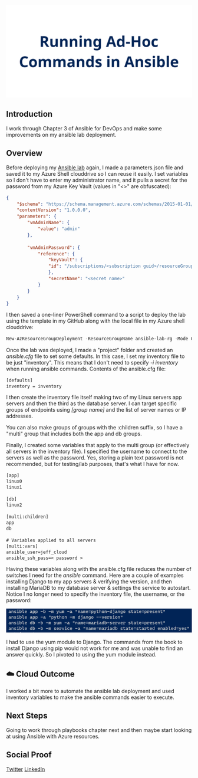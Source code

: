 ![banner](./img/banner.png)

## Introduction

I work through Chapter 3 of Ansible for DevOps and make some improvements on my ansible lab deployment.

## Overview

Before deploying my [Ansible lab](https://github.com/JeffBrownTech/ansible-lab) again, I made a parameters.json file and saved it to my Azure Shell clouddrive so I can reuse it easily. I set variables so I don't have to enter my administrator name, and it pulls a secret for the password from my Azure Key Vault (values in "<>" are obfuscated):

```json
{
    "$schema": "https://schema.management.azure.com/schemas/2015-01-01/deploymentParameters.json#",
    "contentVersion": "1.0.0.0",
    "parameters": {
        "vmAdminName": {
            "value": "admin"
        },

        "vmAdminPassword": {
            "reference": {
                "keyVault": {
                "id": "/subscriptions/<subscription guid>/resourceGroups/api-keys-rg/providers/Microsoft.KeyVault/vaults/lab-resources"
                },
                "secretName": "<secret name>"
            }
        }
    }
}
```

I then saved a one-liner PowerShell command to a script to deploy the lab using the template in my GitHub along with the local file in my Azure shell clouddrive:

```powershell
New-AzResourceGroupDeployment -ResourceGroupName ansible-lab-rg -Mode Complete -TemplateUri "https://raw.githubusercontent.com/JeffBrownTech/ansible-lab/main/deploy-ansible-lab.json" -TemplateParameterFile .\parameters.json
```

Once the lab was deployed, I made a "project" folder and created an *ansible.cfg* file to set some defaults. In this case, I set my inventory file to be just "inventory". This means that I don't need to specify *-i inventory* when running ansible commands. Contents of the ansible.cfg file:

```
[defaults]
inventory = inventory
```

I then create the inventory file itself making two of my Linux servers app servers and then the third as the database server. I can target specific groups of endpoints using *[group name]* and the list of server names or IP addresses.

You can also make groups of groups with the :children suffix, so I have a "multi" group that includes both the app and db groups.

Finally, I created some variables that apply to the multi group (or effectively all servers in the inventory file). I specified the username to connect to the servers as well as the password. Yes, storing a plain text password is not recommended, but for testing/lab purposes, that's what I have for now.

```
[app]
linux0
linux1

[db]
linux2

[multi:children]
app
db

# Variables applied to all servers
[multi:vars]
ansible_user=jeff_cloud
ansible_ssh_pass=< password >
```

Having these variables along with the ansible.cfg file reduces the number of switches I need for the *ansible* command. Here are a couple of examples installing Django to my app servers & verifying the version, and then installing MariaDB to my database server & settings the service to autostart. Notice I no longer need to specify the inventory file, the username, or the password:

![Ansible app installs](./img/ansibleinstallapps.png)

I had to use the yum module to Django. The commands from the book to install Django using pip would not work for me and was unable to find an answer quickly. So I pivoted to using the yum module instead.

## ☁️ Cloud Outcome

I worked a bit more to automate the ansible lab deployment and used inventory variables to make the ansible commands easier to execute.

## Next Steps

Going to work through playbooks chapter next and then maybe start looking at using Ansible with Azure resources.

## Social Proof

[Twitter](link)
[LinkedIn](link)
